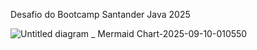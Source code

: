 Desafio do Bootcamp Santander Java 2025

![Untitled diagram _ Mermaid Chart-2025-09-10-010550](https://github.com/user-attachments/assets/d40376af-d572-4135-a370-2eda7110ae37)
<svg id="export-svg" width="100%" xmlns="http://www.w3.org/2000/svg" class="classDiagram" style="max-width: 944.2312622070312px;" viewBox="0 0 944.2312622070312 351" role="graphics-document document" aria-roledescription="class">

